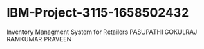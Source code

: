 # IBM-Project-3115-1658502432
Inventory Managment System for Retailers
PASUPATHI GOKULRAJ RAMKUMAR PRAVEEN

